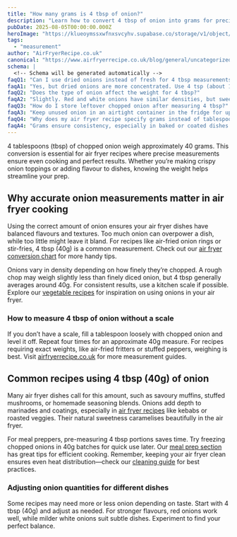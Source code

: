 ```yaml
---
title: "How many grams is 4 tbsp of onion?"
description: "Learn how to convert 4 tbsp of onion into grams for precise air fryer cooking. Get accurate measurements and perfect recipes every time!"
pubDate: 2025-08-05T00:00:00.000Z
heroImage: "https://klueoymssxwfnxsvcyhv.supabase.co/storage/v1/object/public/Shmucket/how-many-grams-is-4-tbsp-of-onion.webp"
tags:
  - "measurement"
author: "AirFryerRecipe.co.uk"
canonical: "https://www.airfryerrecipe.co.uk/blog/general/uncategorized/how-many-grams-is-4-tbsp-of-onion"
schema: |
  <!-- Schema will be generated automatically -->
faqQ1: "Can I use dried onions instead of fresh for 4 tbsp measurements?"
faqA1: "Yes, but dried onions are more concentrated. Use 4 tsp (about 12g) of dried onion to replace 4 tbsp (40g) fresh. Rehydrate them in water first for better texture in air fryer dishes."
faqQ2: "Does the type of onion affect the weight for 4 tbsp?"
faqA2: "Slightly. Red and white onions have similar densities, but sweeter varieties like Vidalia may weigh less due to higher water content. For accuracy, weigh after chopping."
faqQ3: "How do I store leftover chopped onion after measuring 4 tbsp?"
faqA3: "Keep unused onion in an airtight container in the fridge for up to 3 days. For longer storage, freeze pre-portioned 40g batches—they’ll stay fresh for months."
faqQ4: "Why does my air fryer recipe specify grams instead of tablespoons for onion?"
faqA4: "Grams ensure consistency, especially in baked or coated dishes where moisture content matters. Tablespoons can vary based on chop size, while weight is precise. Always opt for grams when possible."
---
```

<p>4 tablespoons (tbsp) of chopped onion weigh approximately 40 grams. This conversion is essential for air fryer recipes where precise measurements ensure even cooking and perfect results. Whether you’re making crispy onion toppings or adding flavour to dishes, knowing the weight helps streamline your prep.</p>  

<h2>Why accurate onion measurements matter in air fryer cooking</h2>  
<p>Using the correct amount of onion ensures your air fryer dishes have balanced flavours and textures. Too much onion can overpower a dish, while too little might leave it bland. For recipes like air-fried onion rings or stir-fries, 4 tbsp (40g) is a common measurement. Check out our <a href=https://www.airfryerrecipe.co.uk/air-fryer-conversion-chart>air fryer conversion chart</a> for more handy tips.</p>  

<p>Onions vary in density depending on how finely they’re chopped. A rough chop may weigh slightly less than finely diced onion, but 4 tbsp generally averages around 40g. For consistent results, use a kitchen scale if possible. Explore our <a href=https://www.airfryerrecipe.co.uk/recipe-category/vegetables>vegetable recipes</a> for inspiration on using onions in your air fryer.</p>  

<h3>How to measure 4 tbsp of onion without a scale</h3>  
<p>If you don’t have a scale, fill a tablespoon loosely with chopped onion and level it off. Repeat four times for an approximate 40g measure. For recipes requiring exact weights, like air-fried fritters or stuffed peppers, weighing is best. Visit <a href=https://www.airfryerrecipe.co.uk>airfryerrecipe.co.uk</a> for more measurement guides.</p>  

<h2>Common recipes using 4 tbsp (40g) of onion</h2>  
<p>Many air fryer dishes call for this amount, such as savoury muffins, stuffed mushrooms, or homemade seasoning blends. Onions add depth to marinades and coatings, especially in <a href=https://www.airfryerrecipe.co.uk/recipes>air fryer recipes</a> like kebabs or roasted veggies. Their natural sweetness caramelises beautifully in the air fryer.</p>  

<p>For meal preppers, pre-measuring 4 tbsp portions saves time. Try freezing chopped onions in 40g batches for quick use later. Our <a href=https://www.airfryerrecipe.co.uk/recipe-category/meal-prep>meal prep section</a> has great tips for efficient cooking. Remember, keeping your air fryer clean ensures even heat distribution—check our <a href=https://www.airfryerrecipe.co.uk/air-fryer-cleaner>cleaning guide</a> for best practices.</p>  

<h3>Adjusting onion quantities for different dishes</h3>  
<p>Some recipes may need more or less onion depending on taste. Start with 4 tbsp (40g) and adjust as needed. For stronger flavours, red onions work well, while milder white onions suit subtle dishes. Experiment to find your perfect balance.</p>

